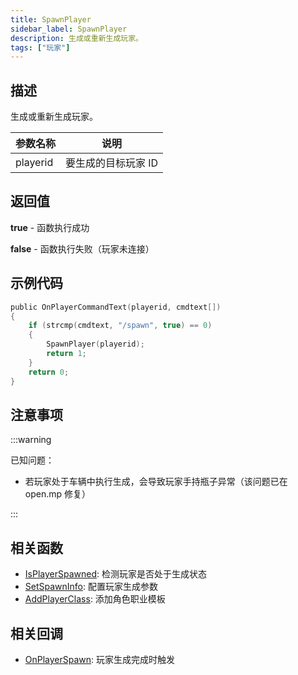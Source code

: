 ```yaml
---
title: SpawnPlayer
sidebar_label: SpawnPlayer
description: 生成或重新生成玩家。
tags: ["玩家"]
---
```


## 描述

生成或重新生成玩家。

| 参数名称 | 说明                |
| -------- | ------------------- |
| playerid | 要生成的目标玩家 ID |

## 返回值

**true** - 函数执行成功

**false** - 函数执行失败（玩家未连接）

## 示例代码

```c
public OnPlayerCommandText(playerid, cmdtext[])
{
    if (strcmp(cmdtext, "/spawn", true) == 0)
    {
        SpawnPlayer(playerid);
        return 1;
    }
    return 0;
}
```

## 注意事项

:::warning

已知问题：

- 若玩家处于车辆中执行生成，会导致玩家手持瓶子异常（该问题已在 open.mp 修复）

:::

## 相关函数

- [IsPlayerSpawned](IsPlayerSpawned): 检测玩家是否处于生成状态
- [SetSpawnInfo](SetSpawnInfo): 配置玩家生成参数
- [AddPlayerClass](AddPlayerClass): 添加角色职业模板

## 相关回调

- [OnPlayerSpawn](../callbacks/OnPlayerSpawn): 玩家生成完成时触发
